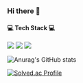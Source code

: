 ### Hi there 👋

<!--
**bak3839/bak3839** is a ✨ _special_ ✨ repository because its `README.md` (this file) appears on your GitHub profile.

Here are some ideas to get you started:

- 🔭 I’m currently working on ...
- 🌱 I’m currently learning ...
- 👯 I’m looking to collaborate on ...
- 🤔 I’m looking for help with ...
- 💬 Ask me about ...
- 📫 How to reach me: ...
- 😄 Pronouns: ...
- ⚡ Fun fact: ...
-->
<h4>💻 Tech Stack 💻</h4>
<img src="https://img.shields.io/badge/Java-007396.svg?style=flat-square&logo=Java&logoColor=white"/> 
<img src="https://img.shields.io/badge/C++-00599C?style=flat-square&logo=C%2B%2B&logoColor=white"/> 
<img src="https://img.shields.io/badge/C-A8B9CC?style=flat-square&logo=C&logoColor=white"/>

![Anurag's GitHub stats](https://github-readme-stats.vercel.app/api?username=bak3839&show_icons=true&theme=merko)


[![Solved.ac Profile](http://mazassumnida.wtf/api/v2/generate_badge?boj=bak3839)](https://solved.ac/bak3839/)
